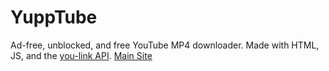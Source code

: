 # YuppTube
Ad-free, unblocked, and free YouTube MP4 downloader.
Made with HTML, JS, and the [you-link API](https://you-link.herokuapp.com).
[Main Site](https://n0rmancodes.github.io/yupptube)
